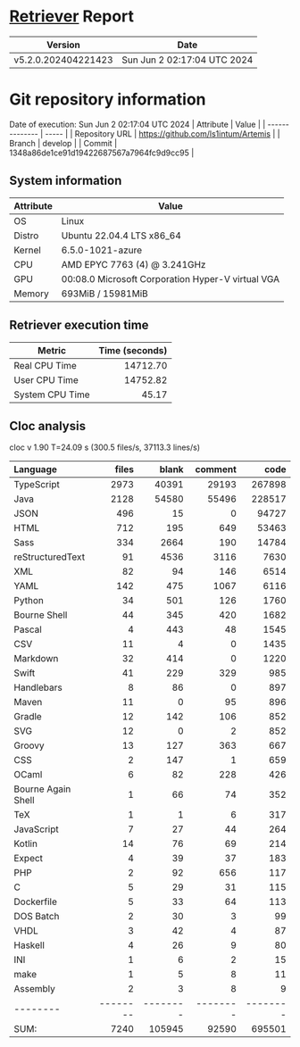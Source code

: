 # [Retriever](https://github.com/PalladioSimulator/Palladio-ReverseEngineering-Retriever) Report
| Version | Date |
| ------- | ---- |
| v5.2.0.202404221423 | Sun Jun  2 02:17:04 UTC 2024 |

# Git repository information
Date of execution: Sun Jun  2 02:17:04 UTC 2024
|    Attribute   | Value |
| -------------- | ----- |
| Repository URL | https://github.com/ls1intum/Artemis |
| Branch         | develop |
| Commit         | 1348a86de1ce91d19422687567a7964fc9d9cc95 |


## System information
| Attribute | Value |
| --------- | ----- |
| OS | Linux  |
| Distro | Ubuntu 22.04.4 LTS x86_64  |
| Kernel | 6.5.0-1021-azure  |
| CPU | AMD EPYC 7763 (4) @ 3.241GHz  |
| GPU | 00:08.0 Microsoft Corporation Hyper-V virtual VGA  |
| Memory | 693MiB / 15981MiB  |

## Retriever execution time
| Metric | Time (seconds) |
| --- | ---: |
| Real CPU Time | 14712.70 |
| User CPU Time | 14752.82 |
| System CPU Time | 45.17 |
<!--
Explainations:
- __Real CPU Time__: actual time the command has run (can be less than total time spent in user and system mode for multi-threaded processes)
- __User CPU Time__: time the command has spent running in user mode
- __System CPU Time__: time the command has spent running in system or kernel mode
-->

## Cloc analysis
cloc v 1.90  T=24.09 s (300.5 files/s, 37113.3 lines/s)

Language|files|blank|comment|code
:-------|-------:|-------:|-------:|-------:
TypeScript|2973|40391|29193|267898
Java|2128|54580|55496|228517
JSON|496|15|0|94727
HTML|712|195|649|53463
Sass|334|2664|190|14784
reStructuredText|91|4536|3116|7630
XML|82|94|146|6514
YAML|142|475|1067|6116
Python|34|501|126|1760
Bourne Shell|44|345|420|1682
Pascal|4|443|48|1545
CSV|11|4|0|1435
Markdown|32|414|0|1220
Swift|41|229|329|985
Handlebars|8|86|0|897
Maven|11|0|95|896
Gradle|12|142|106|852
SVG|12|0|2|852
Groovy|13|127|363|667
CSS|2|147|1|659
OCaml|6|82|228|426
Bourne Again Shell|1|66|74|352
TeX|1|1|6|317
JavaScript|7|27|44|264
Kotlin|14|76|69|214
Expect|4|39|37|183
PHP|2|92|656|117
C|5|29|31|115
Dockerfile|5|33|64|113
DOS Batch|2|30|3|99
VHDL|3|42|4|87
Haskell|4|26|9|80
INI|1|6|2|15
make|1|5|8|11
Assembly|2|3|8|9
--------|--------|--------|--------|--------
SUM:|7240|105945|92590|695501
